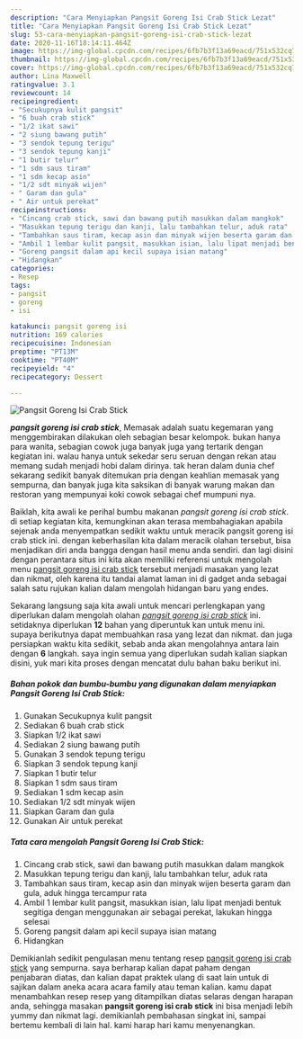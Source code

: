 ```yaml
---
description: "Cara Menyiapkan Pangsit Goreng Isi Crab Stick Lezat"
title: "Cara Menyiapkan Pangsit Goreng Isi Crab Stick Lezat"
slug: 53-cara-menyiapkan-pangsit-goreng-isi-crab-stick-lezat
date: 2020-11-16T18:14:11.464Z
image: https://img-global.cpcdn.com/recipes/6fb7b3f13a69eacd/751x532cq70/pangsit-goreng-isi-crab-stick-foto-resep-utama.jpg
thumbnail: https://img-global.cpcdn.com/recipes/6fb7b3f13a69eacd/751x532cq70/pangsit-goreng-isi-crab-stick-foto-resep-utama.jpg
cover: https://img-global.cpcdn.com/recipes/6fb7b3f13a69eacd/751x532cq70/pangsit-goreng-isi-crab-stick-foto-resep-utama.jpg
author: Lina Maxwell
ratingvalue: 3.1
reviewcount: 14
recipeingredient:
- "Secukupnya kulit pangsit"
- "6 buah crab stick"
- "1/2 ikat sawi"
- "2 siung bawang putih"
- "3 sendok tepung terigu"
- "3 sendok tepung kanji"
- "1 butir telur"
- "1 sdm saus tiram"
- "1 sdm kecap asin"
- "1/2 sdt minyak wijen"
- " Garam dan gula"
- " Air untuk perekat"
recipeinstructions:
- "Cincang crab stick, sawi dan bawang putih masukkan dalam mangkok"
- "Masukkan tepung terigu dan kanji, lalu tambahkan telur, aduk rata"
- "Tambahkan saus tiram, kecap asin dan minyak wijen beserta garam dan gula, aduk hingga tercampur rata"
- "Ambil 1 lembar kulit pangsit, masukkan isian, lalu lipat menjadi bentuk segitiga dengan menggunakan air sebagai perekat, lakukan hingga selesai"
- "Goreng pangsit dalam api kecil supaya isian matang"
- "Hidangkan"
categories:
- Resep
tags:
- pangsit
- goreng
- isi

katakunci: pangsit goreng isi 
nutrition: 169 calories
recipecuisine: Indonesian
preptime: "PT13M"
cooktime: "PT40M"
recipeyield: "4"
recipecategory: Dessert

---
```



![Pangsit Goreng Isi Crab Stick](https://img-global.cpcdn.com/recipes/6fb7b3f13a69eacd/751x532cq70/pangsit-goreng-isi-crab-stick-foto-resep-utama.jpg)

<b><i>pangsit goreng isi crab stick</i></b>, Memasak adalah suatu kegemaran yang menggembirakan dilakukan oleh sebagian besar kelompok. bukan hanya para wanita, sebagian cowok juga banyak juga yang tertarik dengan kegiatan ini. walau hanya untuk sekedar seru seruan dengan rekan atau memang sudah menjadi hobi dalam dirinya. tak heran dalam dunia chef sekarang sedikit banyak ditemukan pria dengan keahlian memasak yang sempurna, dan banyak juga kita saksikan di banyak warung makan dan restoran yang mempunyai koki cowok sebagai chef mumpuni nya.

Baiklah, kita awali ke perihal bumbu makanan <i>pangsit goreng isi crab stick</i>. di setiap kegiatan kita, kemungkinan akan terasa membahagiakan apabila sejenak anda menyempatkan sedikit waktu untuk meracik pangsit goreng isi crab stick ini. dengan keberhasilan kita dalam meracik olahan tersebut, bisa menjadikan diri anda bangga dengan hasil menu anda sendiri. dan lagi disini dengan perantara situs ini kita akan memiliki referensi untuk mengolah menu <u>pangsit goreng isi crab stick</u> tersebut menjadi masakan yang lezat dan nikmat, oleh karena itu tandai alamat laman ini di gadget anda sebagai salah satu rujukan kalian dalam mengolah hidangan baru yang endes.




Sekarang langsung saja kita awali untuk mencari perlengkapan yang diperlukan dalam mengolah olahan <u><i>pangsit goreng isi crab stick</i></u> ini. setidaknya diperlukan <b>12</b> bahan yang diperuntuk kan untuk menu ini. supaya berikutnya dapat membuahkan rasa yang lezat dan nikmat. dan juga persiapkan waktu kita sedikit, sebab anda akan mengolahnya antara lain dengan <b>6</b> langkah. saya ingin semua yang diperlukan sudah kalian siapkan disini, yuk mari kita proses dengan mencatat dulu bahan baku berikut ini.

<!--inarticleads1-->

##### Bahan pokok dan bumbu-bumbu yang digunakan dalam menyiapkan Pangsit Goreng Isi Crab Stick:

1. Gunakan Secukupnya kulit pangsit
1. Sediakan 6 buah crab stick
1. Siapkan 1/2 ikat sawi
1. Sediakan 2 siung bawang putih
1. Gunakan 3 sendok tepung terigu
1. Siapkan 3 sendok tepung kanji
1. Siapkan 1 butir telur
1. Siapkan 1 sdm saus tiram
1. Sediakan 1 sdm kecap asin
1. Sediakan 1/2 sdt minyak wijen
1. Siapkan  Garam dan gula
1. Gunakan  Air untuk perekat




<!--inarticleads2-->

##### Tata cara mengolah Pangsit Goreng Isi Crab Stick:

1. Cincang crab stick, sawi dan bawang putih masukkan dalam mangkok
1. Masukkan tepung terigu dan kanji, lalu tambahkan telur, aduk rata
1. Tambahkan saus tiram, kecap asin dan minyak wijen beserta garam dan gula, aduk hingga tercampur rata
1. Ambil 1 lembar kulit pangsit, masukkan isian, lalu lipat menjadi bentuk segitiga dengan menggunakan air sebagai perekat, lakukan hingga selesai
1. Goreng pangsit dalam api kecil supaya isian matang
1. Hidangkan




Demikianlah sedikit pengulasan menu tentang resep <u>pangsit goreng isi crab stick</u> yang sempurna. saya berharap kalian dapat paham dengan penjabaran diatas, dan kalian dapat praktek ulang di saat lain untuk di sajikan dalam aneka acara acara family atau teman kalian. kamu dapat menambahkan resep resep yang ditampilkan diatas selaras dengan harapan anda, sehingga masakan <b>pangsit goreng isi crab stick</b> ini bisa menjadi lebih yummy dan nikmat lagi. demikianlah pembahasan singkat ini, sampai bertemu kembali di lain hal. kami harap hari kamu menyenangkan.
